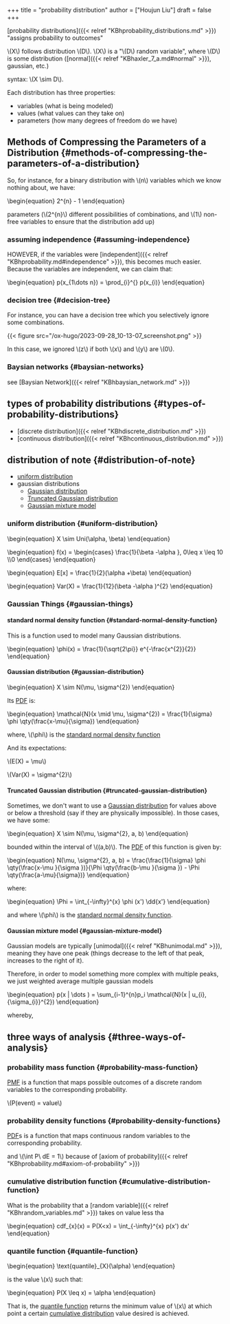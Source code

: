 +++
title = "probability distribution"
author = ["Houjun Liu"]
draft = false
+++

[probability distributions]({{< relref "KBhprobability_distributions.md" >}}) "assigns probability to outcomes"

\\(X\\) follows distribution \\(D\\). \\(X\\) is a "\\(D\\) random variable", where \\(D\\) is some distribution ([normal]({{< relref "KBhaxler_7_a.md#normal" >}}), gaussian, etc.)

syntax: \\(X \sim D\\).

Each distribution has three properties:

-   variables (what is being modeled)
-   values (what values can they take on)
-   parameters (how many degrees of freedom do we have)


## Methods of Compressing the Parameters of a Distribution {#methods-of-compressing-the-parameters-of-a-distribution}

So, for instance, for a binary distribution with \\(n\\) variables which we know nothing about, we have:

\begin{equation}
2^{n} - 1
\end{equation}

parameters (\\(2^{n}\\) different possibilities of combinations, and \\(1\\) non-free variables to ensure that the distribution add up)


### assuming independence {#assuming-independence}

HOWEVER, if the variables were [independent]({{< relref "KBhprobability.md#independence" >}}), this becomes much easier. Because the variables are independent, we can claim that:

\begin{equation}
p(x\_{1\dots n}) =  \prod\_{i}^{} p(x\_{i)}
\end{equation}


### decision tree {#decision-tree}

For instance, you can have a decision tree which you selectively ignore some combinations.

{{< figure src="/ox-hugo/2023-09-28_10-13-07_screenshot.png" >}}

In this case, we ignored \\(z\\) if both \\(x\\) and \\(y\\) are \\(0\\).


### Baysian networks {#baysian-networks}

see [Baysian Network]({{< relref "KBhbaysian_network.md" >}})


## types of probability distributions {#types-of-probability-distributions}

-   [discrete distribution]({{< relref "KBhdiscrete_distribution.md" >}})
-   [continuous distribution]({{< relref "KBhcontinuous_distribution.md" >}})


## distribution of note {#distribution-of-note}

-   [uniform distribution](#uniform-distribution)
-   gaussian distributions
    -   [Gaussian distribution](#gaussian-distribution)
    -   [Truncated Gaussian distribution](#truncated-gaussian-distribution)
    -   [Gaussian mixture model](#gaussian-mixture-model)


### uniform distribution {#uniform-distribution}

\begin{equation}
X \sim Uni(\alpha, \beta)
\end{equation}

\begin{equation}
f(x) = \begin{cases}
\frac{1}{\beta -\alpha }, 0\leq x \leq 10 \\\0
\end{cases}
\end{equation}

\begin{equation}
E[x] = \frac{1}{2}(\alpha +\beta)
\end{equation}

\begin{equation}
Var(X) = \frac{1}{12}(\beta -\alpha )^{2}
\end{equation}


### Gaussian Things {#gaussian-things}


#### standard normal density function {#standard-normal-density-function}

This is a function used to model many Gaussian distributions.

\begin{equation}
\phi(x) = \frac{1}{\sqrt{2\pi}} e^{-\frac{x^{2}}{2}}
\end{equation}


#### Gaussian distribution {#gaussian-distribution}

\begin{equation}
X \sim N(\mu, \sigma^{2})
\end{equation}

Its [PDF](#probability-density-functions) is:

\begin{equation}
\mathcal{N}(x \mid \mu, \sigma^{2}) = \frac{1}{\sigma} \phi \qty(\frac{x-\mu}{\sigma})
\end{equation}

where, \\(\phi\\) is the [standard normal density function](#standard-normal-density-function)

And its expectations:

\\(E(X) = \mu\\)

\\(Var(X) = \sigma^{2}\\)


#### Truncated Gaussian distribution {#truncated-gaussian-distribution}

Sometimes, we don't want to use a [Gaussian distribution](#gaussian-distribution) for values above or below a threshold (say if they are physically impossible). In those cases, we have some:

\begin{equation}
X \sim N(\mu, \sigma^{2}, a, b)
\end{equation}

bounded within the interval of \\((a,b)\\). The [PDF](#probability-density-functions) of this function is given by:

\begin{equation}
N(\mu, \sigma^{2}, a, b) = \frac{\frac{1}{\sigma} \phi \qty(\frac{x-\mu }{\sigma })}{\Phi \qty(\frac{b-\mu }{\sigma }) - \Phi \qty(\frac{a-\mu}{\sigma})}
\end{equation}

where:

\begin{equation}
\Phi = \int\_{-\infty}^{x} \phi (x') \dd{x'}
\end{equation}

and where \\(\phi\\) is the [standard normal density function](#standard-normal-density-function).


#### Gaussian mixture model {#gaussian-mixture-model}

Gaussian models are typically [unimodal]({{< relref "KBhunimodal.md" >}}), meaning they have one peak (things decrease to the left of that peak, increases to the right of it).

Therefore, in order to model something more complex with multiple peaks, we just weighted average multiple gaussian models

\begin{equation}
p(x | \dots ) = \sum\_{i-1}^{n}p\_i \mathcal{N}(x | u\_{i}, {\sigma\_{i}}^{2})
\end{equation}

whereby,


## three ways of analysis {#three-ways-of-analysis}


### probability mass function {#probability-mass-function}

[PMF](#probability-mass-function) is a function that maps possible outcomes of a discrete random variables to the corresponding probability.

\\(P(event) = value\\)


### probability density functions {#probability-density-functions}

[PDF](#probability-density-functions)s is a function that maps continuous random variables to the corresponding probability.

and \\(\int P\ dE = 1\\) because of [axiom of probability]({{< relref "KBhprobability.md#axiom-of-probability" >}})


### cumulative distribution function {#cumulative-distribution-function}

What is the probability that a [random variable]({{< relref "KBhrandom_variables.md" >}}) takes on value less tha

\begin{equation}
cdf\_{x}(x) = P(X<x) = \int\_{-\infty}^{x} p(x') dx'
\end{equation}


### quantile function {#quantile-function}

\begin{equation}
\text{quantile}\_{X}(\alpha)
\end{equation}

is the value \\(x\\) such that:

\begin{equation}
P(X \leq x) = \alpha
\end{equation}

That is, the [quantile function](#quantile-function) returns the minimum value of \\(x\\) at which point a certain [cumulative distribution](#cumulative-distribution-function) value desired is achieved.
